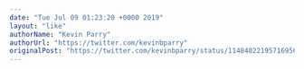 ```yaml
---
date: "Tue Jul 09 01:23:20 +0000 2019"
layout: "like"
authorName: "Kevin Parry"
authorUrl: "https://twitter.com/kevinbparry"
originalPost: "https://twitter.com/kevinbparry/status/1148402219571695621"
---
```

